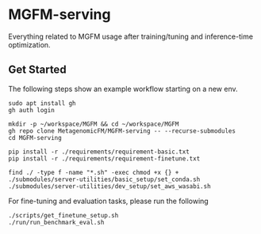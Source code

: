 # MGFM-serving

Everything related to MGFM usage after training/tuning and inference-time optimization.

## Get Started

The following steps show an example workflow starting on a new env.
```shell
sudo apt install gh
gh auth login

mkdir -p ~/workspace/MGFM && cd ~/workspace/MGFM
gh repo clone MetagenomicFM/MGFM-serving -- --recurse-submodules
cd MGFM-serving
```

```shell
pip install -r ./requirements/requirement-basic.txt
pip install -r ./requirements/requirement-finetune.txt
```

```shell
find ./ -type f -name "*.sh" -exec chmod +x {} +
./submodules/server-utilities/basic_setup/set_conda.sh
./submodules/server-utilities/dev_setup/set_aws_wasabi.sh
```

For fine-tuning and evaluation tasks, please run the following
```shell
./scripts/get_finetune_setup.sh
./run/run_benchmark_eval.sh
```
